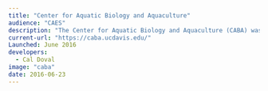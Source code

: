 ```yaml
---
title: "Center for Aquatic Biology and Aquaculture"
audience: "CAES"
description: "The Center for Aquatic Biology and Aquaculture (CABA) was established to provide leadership, focus, and support to University of California Davis researchers in addressing problems associated with California’s cultured and wild aquatic biological resources."
current-url: "https://caba.ucdavis.edu/"
Launched: June 2016
developers:
  - Cal Doval
image: "caba"
date: 2016-06-23
---
```

